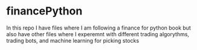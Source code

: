 # financePython
In this repo I have files where I am following a finance for python book but also have other files where I experemnt with different trading algorythms, trading bots, and machine learning for picking stocks
